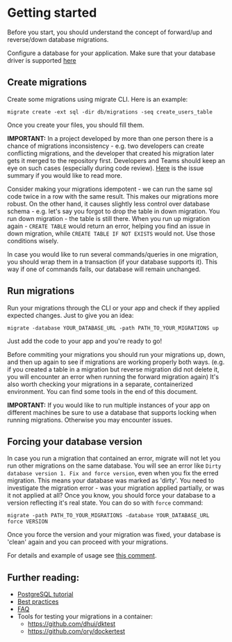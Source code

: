 # Getting started

Before you start, you should understand the concept of forward/up and reverse/down database migrations.

Configure a database for your application. Make sure that your database driver is supported [here](README.md#databases)

## Create migrations

Create some migrations using migrate CLI. Here is an example:

```
migrate create -ext sql -dir db/migrations -seq create_users_table
```

Once you create your files, you should fill them.

**IMPORTANT:** In a project developed by more than one person there is a chance of migrations inconsistency - e.g. two developers can create conflicting migrations, and the developer that created his migration later gets it merged to the repository first.
Developers and Teams should keep an eye on such cases (especially during code review).
[Here](https://github.com/nafhul/migrate/issues/179#issuecomment-475821264) is the issue summary if you would like to read more.

Consider making your migrations idempotent - we can run the same sql code twice in a row with the same result. This makes our migrations more robust. On the other hand, it causes slightly less control over database schema - e.g. let's say you forgot to drop the table in down migration. You run down migration - the table is still there. When you run up migration again - `CREATE TABLE` would return an error, helping you find an issue in down migration, while `CREATE TABLE IF NOT EXISTS` would not. Use those conditions wisely.

In case you would like to run several commands/queries in one migration, you should wrap them in a transaction (if your database supports it).
This way if one of commands fails, our database will remain unchanged.

## Run migrations

Run your migrations through the CLI or your app and check if they applied expected changes.
Just to give you an idea:

```
migrate -database YOUR_DATABASE_URL -path PATH_TO_YOUR_MIGRATIONS up
```

Just add the code to your app and you're ready to go!

Before commiting your migrations you should run your migrations up, down, and then up again to see if migrations are working properly both ways.
(e.g. if you created a table in a migration but reverse migration did not delete it, you will encounter an error when running the forward migration again)
It's also worth checking your migrations in a separate, containerized environment. You can find some tools in the end of this document.

**IMPORTANT:** If you would like to run multiple instances of your app on different machines be sure to use a database that supports locking when running migrations. Otherwise you may encounter issues.

## Forcing your database version

In case you run a migration that contained an error, migrate will not let you run other migrations on the same database. You will see an error like `Dirty database version 1. Fix and force version`, even when you fix the erred migration. This means your database was marked as 'dirty'.
You need to investigate the migration error - was your migration applied partially, or was it not applied at all? Once you know, you should force your database to a version reflecting it's real state. You can do so with `force` command:

```
migrate -path PATH_TO_YOUR_MIGRATIONS -database YOUR_DATABASE_URL force VERSION
```

Once you force the version and your migration was fixed, your database is 'clean' again and you can proceed with your migrations.

For details and example of usage see [this comment](https://github.com/nafhul/migrate/issues/282#issuecomment-530743258).

## Further reading:

- [PostgreSQL tutorial](database/postgres/TUTORIAL.md)
- [Best practices](MIGRATIONS.md)
- [FAQ](FAQ.md)
- Tools for testing your migrations in a container:
  - https://github.com/dhui/dktest
  - https://github.com/ory/dockertest
